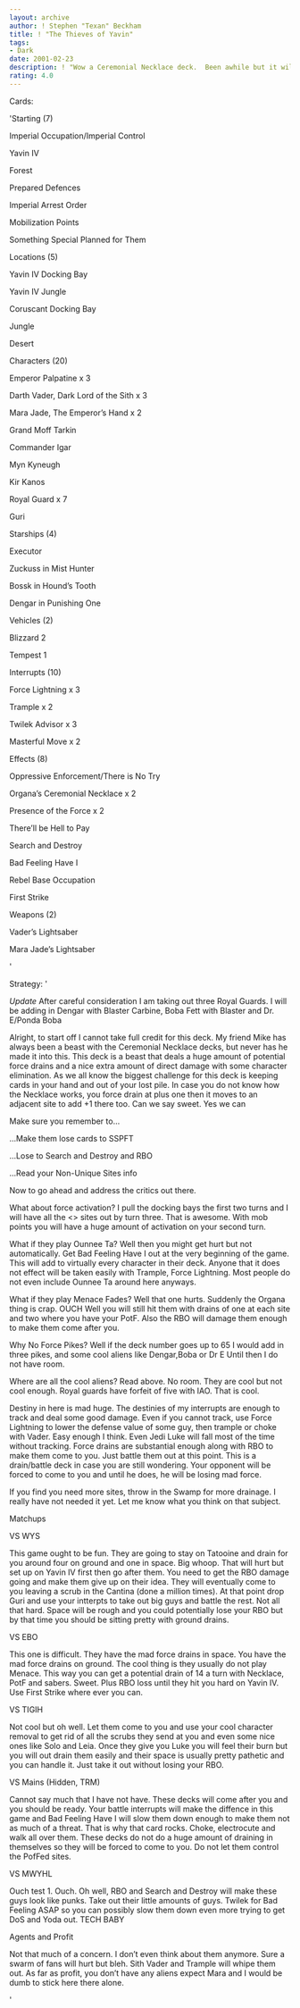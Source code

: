 ```yaml
---
layout: archive
author: ! Stephen "Texan" Beckham
title: ! "The Thieves of Yavin"
tags:
- Dark
date: 2001-02-23
description: ! "Wow a Ceremonial Necklace deck.  Been awhile but it will see some play again.  Gone undefeated in playtesting."
rating: 4.0
---
```

Cards: 

'Starting (7)

Imperial Occupation/Imperial Control

Yavin IV

Forest

Prepared Defences

Imperial Arrest Order

Mobilization Points

Something Special Planned for Them


Locations (5)

Yavin IV Docking Bay

Yavin IV Jungle

Coruscant Docking Bay

Jungle

Desert


Characters (20)

Emperor Palpatine x 3

Darth Vader, Dark Lord of the Sith x 3

Mara Jade, The Emperor&#8217;s Hand x 2

Grand Moff Tarkin

Commander Igar

Myn Kyneugh

Kir Kanos

Royal Guard x 7

Guri


Starships (4)

Executor

Zuckuss in Mist Hunter

Bossk in Hound&#8217;s Tooth

Dengar in Punishing One


Vehicles (2)

Blizzard 2

Tempest 1


Interrupts (10)

Force Lightning x 3

Trample x 2

Twilek Advisor x 3

Masterful Move x 2


Effects (8)

Oppressive Enforcement/There is No Try

Organa&#8217;s Ceremonial Necklace x 2

Presence of the Force x 2

There&#8217;ll be Hell to Pay

Search and Destroy

Bad Feeling Have I

Rebel Base Occupation

First Strike


Weapons (2)

Vader&#8217;s Lightsaber

Mara Jade&#8217;s Lightsaber

'

Strategy: '

*Update*  After careful consideration I am taking out three Royal Guards.  I will be adding in Dengar with Blaster Carbine, Boba Fett with Blaster and Dr. E/Ponda Boba


Alright, to start off I cannot take full credit for this deck.  My friend Mike has always been a beast with the Ceremonial Necklace decks, but never has he made it into this.  This deck is a beast that deals a huge amount of potential force drains and a nice extra amount of direct damage with some character elimination.  As we all know the biggest challenge for this deck is keeping cards in your hand and out of your lost pile.  In case you do not know how the Necklace works, you force drain at plus one then it moves to an adjacent site to add +1 there too.  Can we say sweet.  Yes we can


Make sure you remember to…

…Make them lose cards to SSPFT

…Lose to Search and Destroy and RBO

…Read your Non-Unique Sites info


Now to go ahead and address the critics out there.  

What about force activation?  I pull the docking bays the first two turns and I will have all the <> sites out by turn three.  That is awesome.  With mob points you will have a huge amount of activation on your second turn.  

What if they play Ounnee Ta?  Well then you might get hurt but not automatically.  Get Bad Feeling Have I out at the very beginning of the game.  This will add to virtually every character in their deck.  Anyone that it does not effect will be taken easily with Trample, Force Lightning.  Most people do not even include Ounnee Ta around here anyways.

What if they play Menace Fades?  Well that one hurts.  Suddenly the Organa thing is crap.  OUCH  Well you will still hit them with drains of one at each site and two where you have your PotF.  Also the RBO will damage them enough to make them come after you.

Why No Force Pikes?  Well if the deck number goes up to 65 I would add in three pikes, and some cool aliens like Dengar,Boba or Dr E  Until then I do not have room.

Where are all the cool aliens?  Read above.  No room.  They are cool but not cool enough.  Royal guards have forfeit of five with IAO.  That is cool.


Destiny in here is mad huge.  The destinies of my interrupts are enough to track and deal some good damage.  Even if you cannot track, use Force Lightning to lower the defense value of some guy, then trample or choke with Vader.  Easy enough I think.  Even Jedi Luke will fall most of the time without tracking.  Force drains are substantial enough along with RBO to make them come to you.  Just battle them out at this point.  This is a drain/battle deck in case you are still wondering.  Your opponent will be forced to come to you and until he does, he will be losing mad force.


If you find you need more sites, throw in the Swamp for more drainage.  I really have not needed it yet.  Let me know what you think on that subject.


Matchups

VS WYS

This game ought to be fun.  They are going to stay on Tatooine and drain for you around four on ground and one in space.  Big whoop.  That will hurt but set up on Yavin IV first then go after them.  You need to get the RBO damage going and make them give up on their idea.  They will eventually come to you leaving a scrub in the Cantina (done a million times).  At that point drop Guri and use your intterpts to take out big guys and battle the rest.  Not all that hard.  Space will be rough and you could potentially lose your RBO but by that time you should be sitting pretty with ground drains.

VS EBO

This one is difficult.  They have the mad force drains in space.  You have the mad force drains on ground.  The cool thing is they usually do not play Menace.  This way you can get a potential drain of 14 a turn with Necklace, PotF and sabers.  Sweet.  Plus RBO loss until they hit you hard on Yavin IV.  Use First Strike where ever you can.

VS TIGIH

Not cool but oh well.  Let them come to you and use your cool character removal to get rid of all the scrubs they send at you and even some nice ones like Solo and Leia.  Once they give you Luke you will feel their burn but you will out drain them easily and their space is usually pretty pathetic and you can handle it.  Just take it out without losing your RBO.

VS Mains (Hidden, TRM)

Cannot say much that I have not have.  These decks will come after you and you should be ready.  Your battle interrupts will make the diffence in this game and Bad Feeling Have I will slow them down enough to make them not as much of a threat.  That is why that card rocks.  Choke, electrocute and walk all over them.  These decks do not do a huge amount of draining in themselves so they will be forced to come to you.  Do not let them control the PofFed sites.

VS MWYHL

Ouch test 1.  Ouch.  Oh well, RBO and Search and Destroy will make these guys look like punks.  Take out their little amounts of guys.  Twilek for Bad Feeling ASAP so you can possibly slow them down even more trying to get DoS and Yoda out.  TECH BABY

Agents and Profit

Not that much of a concern.  I don’t even think about them anymore.  Sure a swarm of fans will hurt but bleh.  Sith Vader and Trample will whipe them out.  As far as profit, you don’t have any aliens expect Mara and I would be dumb to stick here there alone.

'